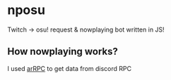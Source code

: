 # nposu
Twitch -> osu! request & nowplaying bot written in JS!

## How nowplaying works?
I used [arRPC](https://github.com/OpenAsar/arrpc) to get data from discord RPC